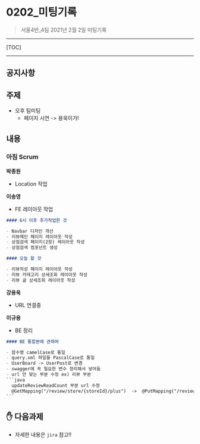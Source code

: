 # 0202_미팅기록

> 서울4반_4팀 2021년 2월 2일 미팅기록

---

[TOC]

---



## 공지사항

> 

## 주제

- 오후 팀미팅
  - 페이지 시연 -> 용욱이가!



## 내용

### 아침 Scrum

**박종원**

- Location 작업

**이송영**

- FE 레이아웃 작업

```markdown
#### 6시 이후 추가작업한 것

- Navbar 디자인 개선
- 리뷰메인 페이지 레이아웃 작성
- 상점검색 페이지(2장) 레이아웃 작성
- 상점검색 컴포넌트 생성

#### 오늘 할 것

- 리뷰작성 페이지 레이아웃 작성
- 리뷰 카테고리 상세조회 레이아웃 작성
- 리뷰 글 상세조회 레이아웃 작성
```

**강용욱**

- URL 연결중

**이규용**

- BE 정리

```markdown
#### BE 통합본에 관하여

- 함수명 camelCase로 통일
- query.xml 파일들 PascalCase로 통일
- UserBoard -> UserPost로 변경
- swagger에 꼭 필요한 변수 정리해서 넣어둠
- url 안 맞는 부분 수정 ex) 리뷰 부분
​```java
  updateReviewReadCount 부분 url 수정
  @GetMapping("/review/store/{storeId}/plus")  ->  @PutMapping("/review/store/{storeId}")
​```
```



## :hand: 다음과제

- 자세한 내용은 `jira` 참고!!
